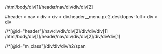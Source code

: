 /html/body/div[1]/header/nav/div/div/div[2]

#header > nav > div > div > div.header__menu.px-2.desktop\:w-full > div > div

//*[@id="header"]/nav/div/div/div[2]/div/div/div[1]
/html/body/div[1]/header/nav/div/div/div[2]/div/div/div[1]


//*[@id="m_class"]/div/div/div/h2/span